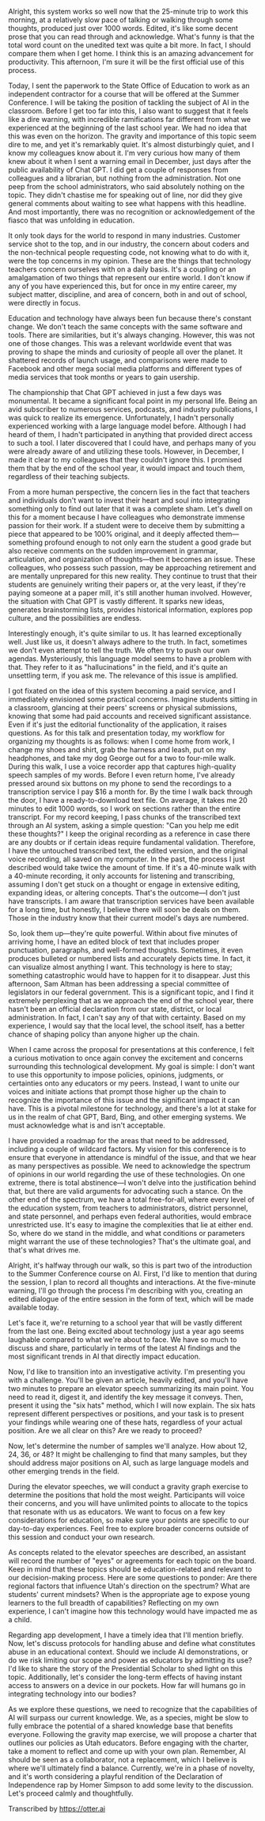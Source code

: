 Alright, this system works so well now that the 25-minute trip to work this morning, at a relatively slow pace of talking or walking through some thoughts, produced just over 1000 words. Edited, it's like some decent prose that you can read through and acknowledge. What's funny is that the total word count on the unedited text was quite a bit more. In fact, I should compare them when I get home. I think this is an amazing advancement for productivity. This afternoon, I'm sure it will be the first official use of this process.

Today, I sent the paperwork to the State Office of Education to work as an independent contractor for a course that will be offered at the Summer Conference. I will be taking the position of tackling the subject of AI in the classroom. Before I get too far into this, I also want to suggest that it feels like a dire warning, with incredible ramifications far different from what we experienced at the beginning of the last school year. We had no idea that this was even on the horizon. The gravity and importance of this topic seem dire to me, and yet it's remarkably quiet. It's almost disturbingly quiet, and I know my colleagues know about it. I'm very curious how many of them knew about it when I sent a warning email in December, just days after the public availability of Chat GPT. I did get a couple of responses from colleagues and a librarian, but nothing from the administration. Not one peep from the school administrators, who said absolutely nothing on the topic. They didn't chastise me for speaking out of line, nor did they give general comments about waiting to see what happens with this headline. And most importantly, there was no recognition or acknowledgement of the fiasco that was unfolding in education.

It only took days for the world to respond in many industries. Customer service shot to the top, and in our industry, the concern about coders and the non-technical people requesting code, not knowing what to do with it, were the top concerns in my opinion. These are the things that technology teachers concern ourselves with on a daily basis. It's a coupling or an amalgamation of two things that represent our entire world. I don't know if any of you have experienced this, but for once in my entire career, my subject matter, discipline, and area of concern, both in and out of school, were directly in focus.

Education and technology have always been fun because there's constant change. We don't teach the same concepts with the same software and tools. There are similarities, but it's always changing. However, this was not one of those changes. This was a relevant worldwide event that was proving to shape the minds and curiosity of people all over the planet. It shattered records of launch usage, and comparisons were made to Facebook and other mega social media platforms and different types of media services that took months or years to gain usership.

The championship that Chat GPT achieved in just a few days was monumental. It became a significant focal point in my personal life. Being an avid subscriber to numerous services, podcasts, and industry publications, I was quick to realize its emergence. Unfortunately, I hadn't personally experienced working with a large language model before. Although I had heard of them, I hadn't participated in anything that provided direct access to such a tool. I later discovered that I could have, and perhaps many of you were already aware of and utilizing these tools. However, in December, I made it clear to my colleagues that they couldn't ignore this. I promised them that by the end of the school year, it would impact and touch them, regardless of their teaching subjects.

From a more human perspective, the concern lies in the fact that teachers and individuals don't want to invest their heart and soul into integrating something only to find out later that it was a complete sham. Let's dwell on this for a moment because I have colleagues who demonstrate immense passion for their work. If a student were to deceive them by submitting a piece that appeared to be 100% original, and it deeply affected them—something profound enough to not only earn the student a good grade but also receive comments on the sudden improvement in grammar, articulation, and organization of thoughts—then it becomes an issue. These colleagues, who possess such passion, may be approaching retirement and are mentally unprepared for this new reality. They continue to trust that their students are genuinely writing their papers or, at the very least, if they're paying someone at a paper mill, it's still another human involved. However, the situation with Chat GPT is vastly different. It sparks new ideas, generates brainstorming lists, provides historical information, explores pop culture, and the possibilities are endless.

Interestingly enough, it's quite similar to us. It has learned exceptionally well. Just like us, it doesn't always adhere to the truth. In fact, sometimes we don't even attempt to tell the truth. We often try to push our own agendas. Mysteriously, this language model seems to have a problem with that. They refer to it as "hallucinations" in the field, and it's quite an unsettling term, if you ask me. The relevance of this issue is amplified.

I got fixated on the idea of this system becoming a paid service, and I immediately envisioned some practical concerns. Imagine students sitting in a classroom, glancing at their peers' screens or physical submissions, knowing that some had paid accounts and received significant assistance. Even if it's just the editorial functionality of the application, it raises questions. As for this talk and presentation today, my workflow for organizing my thoughts is as follows: when I come home from work, I change my shoes and shirt, grab the harness and leash, put on my headphones, and take my dog George out for a two to four-mile walk. During this walk, I use a voice recorder app that captures high-quality speech samples of my words. Before I even return home, I've already pressed around six buttons on my phone to send the recordings to a transcription service I pay $16 a month for. By the time I walk back through the door, I have a ready-to-download text file. On average, it takes me 20 minutes to edit 1000 words, so I work on sections rather than the entire transcript. For my record keeping, I pass chunks of the transcribed text through an AI system, asking a simple question: "Can you help me edit these thoughts?" I keep the original recording as a reference in case there are any doubts or if certain ideas require fundamental validation. Therefore, I have the untouched transcribed text, the edited version, and the original voice recording, all saved on my computer. In the past, the process I just described would take twice the amount of time. If it's a 40-minute walk with a 40-minute recording, it only accounts for listening and transcribing, assuming I don't get stuck on a thought or engage in extensive editing, expanding ideas, or altering concepts. That's the outcome—I don't just have transcripts. I am aware that transcription services have been available for a long time, but honestly, I believe there will soon be deals on them. Those in the industry know that their current model's days are numbered.

So, look them up—they're quite powerful. Within about five minutes of arriving home, I have an edited block of text that includes proper punctuation, paragraphs, and well-formed thoughts. Sometimes, it even produces bulleted or numbered lists and accurately depicts time. In fact, it can visualize almost anything I want. This technology is here to stay; something catastrophic would have to happen for it to disappear. Just this afternoon, Sam Altman has been addressing a special committee of legislators in our federal government. This is a significant topic, and I find it extremely perplexing that as we approach the end of the school year, there hasn't been an official declaration from our state, district, or local administration. In fact, I can't say any of that with certainty. Based on my experience, I would say that the local level, the school itself, has a better chance of shaping policy than anyone higher up the chain.

When I came across the proposal for presentations at this conference, I felt a curious motivation to once again convey the excitement and concerns surrounding this technological development. My goal is simple: I don't want to use this opportunity to impose policies, opinions, judgments, or certainties onto any educators or my peers. Instead, I want to unite our voices and initiate actions that prompt those higher up the chain to recognize the importance of this issue and the significant impact it can have. This is a pivotal milestone for technology, and there's a lot at stake for us in the realm of chat GPT, Bard, Bing, and other emerging systems. We must acknowledge what is and isn't acceptable.

I have provided a roadmap for the areas that need to be addressed, including a couple of wildcard factors. My vision for this conference is to ensure that everyone in attendance is mindful of the issue, and that we hear as many perspectives as possible. We need to acknowledge the spectrum of opinions in our world regarding the use of these technologies. On one extreme, there is total abstinence—I won't delve into the justification behind that, but there are valid arguments for advocating such a stance. On the other end of the spectrum, we have a total free-for-all, where every level of the education system, from teachers to administrators, district personnel, and state personnel, and perhaps even federal authorities, would embrace unrestricted use. It's easy to imagine the complexities that lie at either end. So, where do we stand in the middle, and what conditions or parameters might warrant the use of these technologies? That's the ultimate goal, and that's what drives me.

Alright, it's halfway through our walk, so this is part two of the introduction to the Summer Conference course on AI. First, I'd like to mention that during the session, I plan to record all thoughts and interactions. At the five-minute warning, I'll go through the process I'm describing with you, creating an edited dialogue of the entire session in the form of text, which will be made available today.

Let's face it, we're returning to a school year that will be vastly different from the last one. Being excited about technology just a year ago seems laughable compared to what we're about to face. We have so much to discuss and share, particularly in terms of the latest AI findings and the most significant trends in AI that directly impact education.

Now, I'd like to transition into an investigative activity. I'm presenting you with a challenge. You'll be given an article, heavily edited, and you'll have two minutes to prepare an elevator speech summarizing its main point. You need to read it, digest it, and identify the key message it conveys. Then, present it using the "six hats" method, which I will now explain. The six hats represent different perspectives or positions, and your task is to present your findings while wearing one of these hats, regardless of your actual position. Are we all clear on this? Are we ready to proceed?

Now, let's determine the number of samples we'll analyze. How about 12, 24, 36, or 48? It might be challenging to find that many samples, but they should address major positions on AI, such as large language models and other emerging trends in the field.

During the elevator speeches, we will conduct a gravity graph exercise to determine the positions that hold the most weight. Participants will voice their concerns, and you will have unlimited points to allocate to the topics that resonate with us as educators. We want to focus on a few key considerations for education, so make sure your points are specific to our day-to-day experiences. Feel free to explore broader concerns outside of this session and conduct your own research.

As concepts related to the elevator speeches are described, an assistant will record the number of "eyes" or agreements for each topic on the board. Keep in mind that these topics should be education-related and relevant to our decision-making process. Here are some questions to ponder: Are there regional factors that influence Utah's direction on the spectrum? What are students' current mindsets? When is the appropriate age to expose young learners to the full breadth of capabilities? Reflecting on my own experience, I can't imagine how this technology would have impacted me as a child.

Regarding app development, I have a timely idea that I'll mention briefly. Now, let's discuss protocols for handling abuse and define what constitutes abuse in an educational context. Should we include AI demonstrations, or do we risk limiting our scope and power as educators by admitting its use? I'd like to share the story of the Presidential Scholar to shed light on this topic. Additionally, let's consider the long-term effects of having instant access to answers on a device in our pockets. How far will humans go in integrating technology into our bodies?

As we explore these questions, we need to recognize that the capabilities of AI will surpass our current knowledge. We, as a species, might be slow to fully embrace the potential of a shared knowledge base that benefits everyone. Following the gravity map exercise, we will propose a charter that outlines our policies as Utah educators. Before engaging with the charter, take a moment to reflect and come up with your own plan. Remember, AI should be seen as a collaborator, not a replacement, which I believe is where we'll ultimately find a balance. Currently, we're in a phase of novelty, and it's worth considering a playful rendition of the Declaration of Independence rap by Homer Simpson to add some levity to the discussion. Let's proceed calmly and thoughtfully.

Transcribed by https://otter.ai
